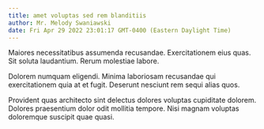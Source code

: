 ```yaml
---
title: amet voluptas sed rem blanditiis
author: Mr. Melody Swaniawski
date: Fri Apr 29 2022 23:01:17 GMT-0400 (Eastern Daylight Time)
---
```

Maiores necessitatibus assumenda recusandae. Exercitationem eius quas. Sit soluta laudantium. Rerum molestiae labore.

 Dolorem numquam eligendi. Minima laboriosam recusandae qui exercitationem quia at et fugit. Deserunt nesciunt rem sequi alias quos.

 Provident quas architecto sint delectus dolores voluptas cupiditate dolorem. Dolores praesentium dolor odit mollitia tempore. Nisi magnam voluptas doloremque suscipit quae quasi.